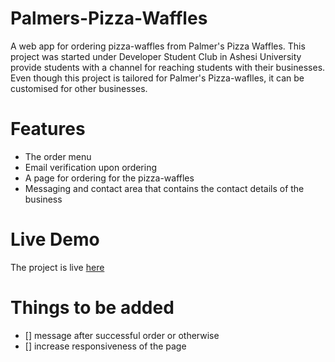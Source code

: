# Palmers-Pizza-Waffles
A web app for ordering pizza-waffles from Palmer's Pizza Waffles. This project was started under Developer Student Club in Ashesi University
provide students with a channel for reaching students with their businesses.
Even though this project is tailored for Palmer's Pizza-waflles, it can be customised for other businesses.

# Features
- The order menu 
- Email verification upon ordering
- A page for ordering for the pizza-waffles
- Messaging and contact area that contains the contact details of the business

# Live Demo
The project is live [here](https://palmers-pizza.herokuapp.com)

# Things to be added
* [] message after successful order or otherwise
* [] increase responsiveness of the page
